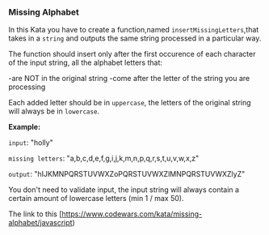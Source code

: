 ### Missing Alphabet

In this Kata you have to create a function,named `insertMissingLetters`,that takes in a `string` and outputs the same string processed in a particular way.

The function should insert only after the first occurence of each character of the input string, all the alphabet letters that:

-are NOT in the original string
-come after the letter of the string you are processing

Each added letter should be in `uppercase`, the letters of the original string will always be in `lowercase`.

**Example:**

`input`: "holly"

`missing letters`: "a,b,c,d,e,f,g,i,j,k,m,n,p,q,r,s,t,u,v,w,x,z"

`output`: "hIJKMNPQRSTUVWXZoPQRSTUVWXZlMNPQRSTUVWXZlyZ"
 
You don't need to validate input, the input string will always contain a certain amount of lowercase letters (min 1 / max 50).  

The link to this [https://www.codewars.com/kata/missing-alphabet/javascript)

